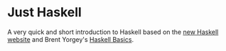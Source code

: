 Just Haskell
============

A very quick and short introduction to Haskell based on the [new
Haskell website][new-haskell] and Brent Yorgey's [Haskell
Basics][haskell-basics].

[haskell-basics]: https://www.fpcomplete.com/school/starting-with-haskell/introduction-to-haskell/1-haskell-basics
[new-haskell]: http://haskell-lang.org/
